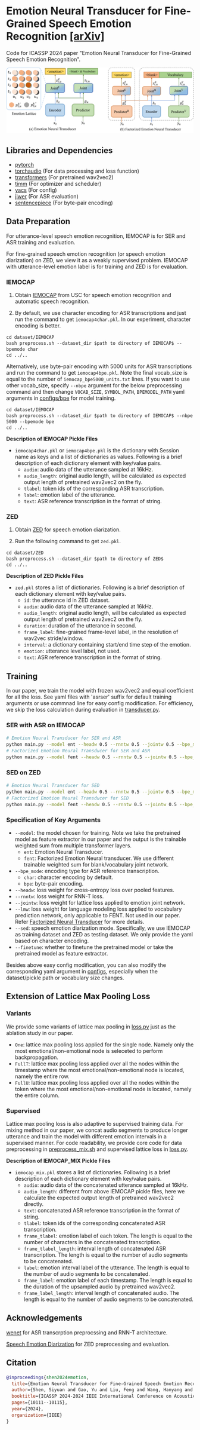 # Emotion Neural Transducer for Fine-Grained Speech Emotion Recognition [[arXiv]](https://arxiv.org/abs/2403.19224)

Code for ICASSP 2024 paper "Emotion Neural Transducer for Fine-Grained Speech Emotion Recognition".

![ENT](ENT.png)

## Libraries and Dependencies
 - [pytorch](https://github.com/pytorch/pytorch)
 - [torchaudio](https://github.com/pytorch/audio) (For data processing and loss function)
 - [transformers](https://huggingface.co) (For pretrained wav2vec2)
 - [timm](https://github.com/huggingface/pytorch-image-models) (For optimizer and scheduler)
 - [yacs](https://github.com/rbgirshick/yacs) (For config)
 - [jiwer](https://github.com/jitsi/jiwer) (For ASR evaluation)
 - [sentencepiece](https://github.com/google/sentencepiece) (For byte-pair encoding)

## Data Preparation

For utterance-level speech emotion recognition, IEMOCAP is for SER and ASR training and evaluation.

For fine-grained speech emotion recognition (or speech emotion diarization) on ZED, we view it as a weakly supervised problem. IEMOCAP with utterance-level emotion label is for training and ZED is for evaluation.

### IEMOCAP

1. Obtain [IEMOCAP](https://sail.usc.edu/iemocap/) from USC for speech emotion recognition and automatic speech recognition.

2. By default, we use character encoding for ASR transcriptions and just run the command to get `iemocap4char.pkl`. In our experiment, character encoding is better.

```
cd dataset/IEMOCAP
bash preprocess.sh --dataset_dir $path to directory of IEMOCAP$ --bpemode char
cd ../..
```

Alternatively, use byte-pair encoding with 5000 units for ASR transcriptions and run the command to get `iemocap4bpe.pkl`. Note the final vocab_size is equal to the number of `iemocap_bpe5000_units.txt` lines. If you want to use other vocab_size, specify `--nbpe` argument for the below preprocessing command and then change `VOCAB_SIZE`, `SYMBOL_PATH`, `BPEMODEL_PATH` yaml arguments in [configs/bpe](configs/bpe) for model training.

```
cd dataset/IEMOCAP
bash preprocess.sh --dataset_dir $path to directory of IEMOCAP$ --nbpe 5000 --bpemode bpe
cd ../..
```


**Description of IEMOCAP Pickle Files**
* `iemocap4char.pkl` or `iemocap4bpe.pkl` is the dictionary with Session name as keys and a list of dictionaries as values. Following is a brief description of each dictionary element with key/value pairs.
  * `audio`: audio data of the utterance sampled at 16kHz.
  * `audio_length`: original audio length, will be calculated as expected output length of pretrained wav2vec2 on the fly.
  * `tlabel`: token ids of the corresponding ASR transcription.
  * `label`: emotion label of the utterance.
  * `text`: ASR reference transcription in the format of string.

### ZED

1. Obtain [ZED](https://github.com/BenoitWang/Speech_Emotion_Diarization) for speech emotion diarization.

2. Run the following command to get `zed.pkl`.

```
cd dataset/ZED
bash preprocess.sh --dataset_dir $path to directory of ZED$
cd ../..
```

**Description of ZED Pickle Files**
* `zed.pkl` stores a list of dictionaries. Following is a brief description of each dictionary element with key/value pairs.
  * `id`: the utterance id in ZED dataset.
  * `audio`: audio data of the utterance sampled at 16kHz.
  * `audio_length`: original audio length, will be calculated as expected output length of pretrained wav2vec2 on the fly.
  * `duration`: duration of the utterance in second.
  * `frame_label`: fine-grained frame-level label, in the resolution of wav2vec stride/window.
  * `interval`: a dictionary containing start/end time step of the emotion.
  * `emotion`: utterance level label, not used.
  * `text`: ASR reference transcription in the format of string.

## Training

In our paper, we train the model with frozen wav2vec2 and equal coefficient for all the loss. See yaml files with 'asrser' suffix for default training arguments or use commnad line for easy config modification.  For efficiency, we skip the loss calculation during evaluation in [transducer.py](models/transducer.py).

### SER with ASR on IEMOCAP

```bash
# Emotion Neural Transducer for SER and ASR
python main.py --model ent --headw 0.5 --rnntw 0.5 --jointw 0.5 --bpe_mode char
# Factorized Emotion Neural Transducer for SER and ASR
python main.py --model fent --headw 0.5 --rnntw 0.5 --jointw 0.5 --bpe_mode char
```

### SED on ZED

```bash
# Emotion Neural Transducer for SED
python main.py --model ent --headw 0.5 --rnntw 0.5 --jointw 0.5 --bpe_mode char --sed
# Factorized Emotion Neural Transducer for SED
python main.py --model fent --headw 0.5 --rnntw 0.5 --jointw 0.5 --bpe_mode char --sed
```

### Specification of Key Arguments

* `--model`: the model chosen for training. Note we take the pretrained model as feature extractor in our paper and the output is the trainable weighted sum from multiple transformer layers.
  * `ent`: Emotion Neural Transducer.
  * `fent`: Factorized Emotion Neural transducer. We use different trainable weighted sum for blank/vocabulary joint network.
* `--bpe_mode`: encoding type for ASR reference transcription.
  * `char`: character encoding by default.
  * `bpe`: byte-pair encoding.
* `--headw`: loss weight for cross-entropy loss over pooled features.
* `--rnntw`: loss weight for RNN-T loss.
* `--jointw`: loss weight for lattice loss applied to emotion joint network.
* `--lmw`: loss weight for language modeling loss applied to vocabulary prediction network, only applicable to FENT. Not used in our paper. Refer [Factorized Neural Transducer](https://arxiv.org/abs/2110.01500) for more details.
* `--sed`: speech emotion diarization mode. Specifically, we use IEMOCAP as training dataset and ZED as testing dataset. We only provide the yaml based on character encoding.
* `--finetune`: whether to finetune the pretrained model or take the pretrained model as feature extractor.

Besides above easy config modification, you can also modify the corresponding yaml argument in [configs](configs/), especially when the dataset/pickle path or vocabulary size changes.

## Extension of Lattice Max Pooling Loss

### Variants

We provide some variants of lattice max pooling in [loss.py](models/loss.py) just as the ablation study in our paper.

* `One`: lattice max pooling loss applied for the single node. Namely only the most emotional/non-emotional node is seleceted to perform backpropagation.
* `FullT`: lattice max pooling loss applied over all the nodes within the timestamp where the most emotional/non-emotional node is located, namely the entire row.
* `FullU`: lattice max pooling loss applied over all the nodes within the token where the most emotional/non-emotional node is located, namely the entire column.

### Supervised

Lattice max pooling loss is also adaptive to supervised training data. For mixing method in our paper, we concat audio segments to produce longer utterance and train the model with different emotion intervals in a supervised manner. For code readability, we provide core code for data preprocessing in [preprocess_mix.sh](dataset/IEMOCAP/preprocess_mix.sh) and supervised lattice loss in [loss.py](models/loss.py).

**Description of IEMOCAP_MIX Pickle Files**
* `iemocap_mix.pkl` stores a list of dictionaries. Following is a brief description of each dictionary element with key/value pairs.
  * `audio`: audio data of the concatenated utterance sampled at 16kHz.
  * `audio_length`: different from above IEMOCAP pickle files, here we calculate the expected output length of pretrained wav2vec2 directly.
  * `text`: concatenated ASR reference transcription in the format of string.
  * `tlabel`: token ids of the corresponding concatenated ASR transcription.
  * `frame_tlabel`: emotion label of each token. The length is equal to the number of characters in the concatenated transcription.
  * `frame_tlabel_length`: interval length of concatenated ASR transcription. The length is equal to the number of audio segments to be concatenated.
  * `label`: emotion interval label of the utterance. The length is equal to the number of audio segments to be concatenated.
  * `frame_label`: emotion label of each timestamp. The length is equal to the duration of the upsampled audio by pretrained wav2vec2.
  * `frame_label_length`: interval length of concatenated audio. The length is equal to the number of audio segments to be concatenated.

## Acknowledgements

[wenet](https://github.com/wenet-e2e/wenet) for ASR transcrption preprocssing and RNN-T architecture.

[Speech Emotion Diarization](https://github.com/BenoitWang/Speech_Emotion_Diarization) for ZED preprocessing and evaluation.

## Citation
```bibtex
@inproceedings{shen2024emotion,
  title={Emotion Neural Transducer for Fine-Grained Speech Emotion Recognition},
  author={Shen, Siyuan and Gao, Yu and Liu, Feng and Wang, Hanyang and Zhou, Aimin},
  booktitle={ICASSP 2024-2024 IEEE International Conference on Acoustics, Speech and Signal Processing (ICASSP)},
  pages={10111--10115},
  year={2024},
  organization={IEEE}
}
```
